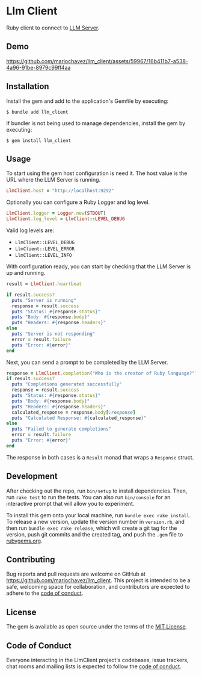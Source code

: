 # Llm Client

Ruby client to connect to [LLM Server](https://github.com/mariochavez/llm_server).

## Demo

https://github.com/mariochavez/llm_client/assets/59967/16b411b7-a538-4a96-91be-8979c99ff4aa

## Installation

Install the gem and add to the application's Gemfile by executing:

    $ bundle add llm_client

If bundler is not being used to manage dependencies, install the gem by executing:

    $ gem install llm_client

## Usage

To start using the gem host configuration is need it. The host value is the URL where the LLM Server is running.

```ruby
LlmClient.host = "http://localhost:9292"
```

Optionally you can configure a Ruby Logger and log level.

```ruby
LlmClient.logger = Logger.new(STDOUT)
LlmClient.log_level = LlmClient::LEVEL_DEBUG
```

Valid log levels are:
- `LlmClient::LEVEL_DEBUG`
- `LlmClient::LEVEL_ERROR`
- `LlmClient::LEVEL_INFO`

With configuration ready, you can start by checking that the LLM Server is up and running.

```ruby
result = LlmClient.heartbeat

if result.success?
  puts "Server is running"
  response = result.success
  puts "Status: #{response.status}"
  puts "Body: #{response.body}"
  puts "Headers: #{response.headers}"
else
  puts "Server is not responding"
  error = result.failure
  puts "Error: #{error}"
end
```

Next, you can send a prompt to be completed by the LLM Server.

```ruby
response = LlmClient.completion("Who is the creator of Ruby language?")
if result.success?
  puts "Completions generated successfully"
  response = result.success
  puts "Status: #{response.status}"
  puts "Body: #{response.body}"
  puts "Headers: #{response.headers}"
  calculated_response = response.body[:response]
  puts "Calculated Response: #{calculated_response}"
else
  puts "Failed to generate completions"
  error = result.failure
  puts "Error: #{error}"
end
```

The response in both cases is a `Result` monad that wraps a `Response` struct.

## Development

After checking out the repo, run `bin/setup` to install dependencies. Then, run `rake test` to run the tests. You can also run `bin/console` for an interactive prompt that will allow you to experiment.

To install this gem onto your local machine, run `bundle exec rake install`. To release a new version, update the version number in `version.rb`, and then run `bundle exec rake release`, which will create a git tag for the version, push git commits and the created tag, and push the `.gem` file to [rubygems.org](https://rubygems.org).

## Contributing

Bug reports and pull requests are welcome on GitHub at https://github.com/mariochavez/llm_client. This project is intended to be a safe, welcoming space for collaboration, and contributors are expected to adhere to the [code of conduct](https://github.com/mariochavez/llm_client/blob/main/CODE_OF_CONDUCT.md).

## License

The gem is available as open source under the terms of the [MIT License](https://github.com/mariochavez/llm_client/blob/main/LICENSE.txt).

## Code of Conduct

Everyone interacting in the LlmClient project's codebases, issue trackers, chat rooms and mailing lists is expected to follow the [code of conduct](https://github.com/mariochavez/llm_client/blob/main/CODE_OF_CONDUCT.md).
